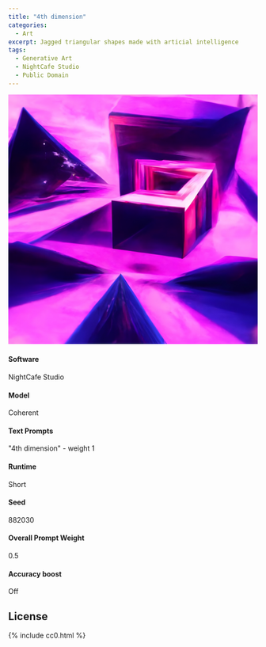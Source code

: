 ```yaml
---
title: "4th dimension"
categories:
  - Art
excerpt: Jagged triangular shapes made with articial intelligence
tags:
  - Generative Art
  - NightCafe Studio
  - Public Domain
---
```


![A purple sky backdrops stark triangular shapes. The scene has no curves - only straight lines at sharp angles.](/assets/images/2022/2022-05-01-4th-dimension.jpg)

#### Software
NightCafe Studio

#### Model
Coherent

#### Text Prompts
"4th dimension" - weight 1

#### Runtime
Short

#### Seed
882030

#### Overall Prompt Weight
0.5

#### Accuracy boost
Off

## License

{% include cc0.html %}
